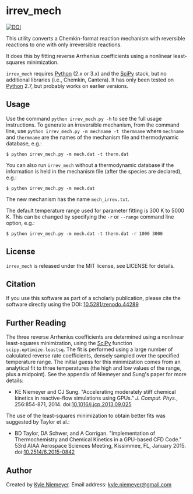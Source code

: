 irrev_mech
=======

[![DOI](https://zenodo.org/badge/doi/10.5281/zenodo.44289.svg)](http://dx.doi.org/10.5281/zenodo.44289)

This utility converts a Chemkin-format reaction mechanism with reversible reactions to one with only irreversible reactions.

It does this by fitting reverse Arrhenius coefficients using a nonlinear least-squares minimization.

`irrev_mech` requires [Python] (2.x or 3.x) and the [SciPy] stack, but no additional libraries (i.e., Chemkin, Cantera). It has only been tested on [Python] 2.7, but probably works on earlier versions.

Usage
-------

Use the command `python irrev_mech.py -h` to see the full usage instructions. To generate an irreversible mechanism, from the command line, use `python irrev_mech.py -m mechname -t thermname` where `mechname` and `thermname` are the names of the mechanism file and thermodynamic database, e.g.:

    $ python irrev_mech.py -m mech.dat -t therm.dat

You can also run `irrev_mech` without a thermodynamic database if the information is held in the mechanism file (after the species are declared), e.g.:

    $ python irrev_mech.py -m mech.dat

The new mechanism has the name `mech_irrev.txt`.

The default temperature range used for parameter fitting is 300 K to 5000 K. This can be changed by specifying the `-r` or `--range` command line option, e.g.:

    $ python irrev_mech.py -m mech.dat -t therm.dat -r 1000 3000

License
-------

`irrev_mech` is released under the MIT license, see LICENSE for details.

Citation
--------
If you use this software as part of a scholarly publication, please cite the software directly using the DOI: [10.5281/zenodo.44289](http://dx.doi.org/10.5281/zenodo.44289)


Further Reading
---------------

The three reverse Arrhenius coefficients are determined using a nonlinear least-squares minimization, using the [SciPy] function `scipy.optimize.leastsq`. The fit is performed using a large number of calculated reverse rate coefficients, densely sampled over the specified temperature range. The initial guess for this minimization comes from an analytical fit to three temperatures (the high and low values of the range, plus a midpoint). See the appendix of Niemeyer and Sung's paper for more details:

* KE Niemeyer and CJ Sung. "Accelerating moderately stiff chemical kinetics in reactive-flow simulations using GPUs." *J. Comput. Phys.*, 256:854-871, 2014. doi:[10.1016/j.jcp.2013.09.025](http://dx.doi.org/10.1016/j.jcp.2013.09.025)

The use of the least-squares minimization to obtain better fits was suggested by Taylor et al.:

 * BD Taylor, DA Schwer, and A Corrigan. "Implementation of Thermochemistry and Chemical Kinetics in a GPU-based CFD Code." 53rd AIAA Aerospace Sciences Meeting, Kissimmee, FL, January 2015. doi:[10.2514/6.2015-0842](http://dx.doi.org/10.2514/6.2015-0842)

Author
------

Created by [Kyle Niemeyer](http://kyleniemeyer.com). Email address: [kyle.niemeyer@gmail.com](mailto:kyle.niemeyer@gmail.com)


[Python]: http://python.org/
[SciPy]: http://scipy.org/
